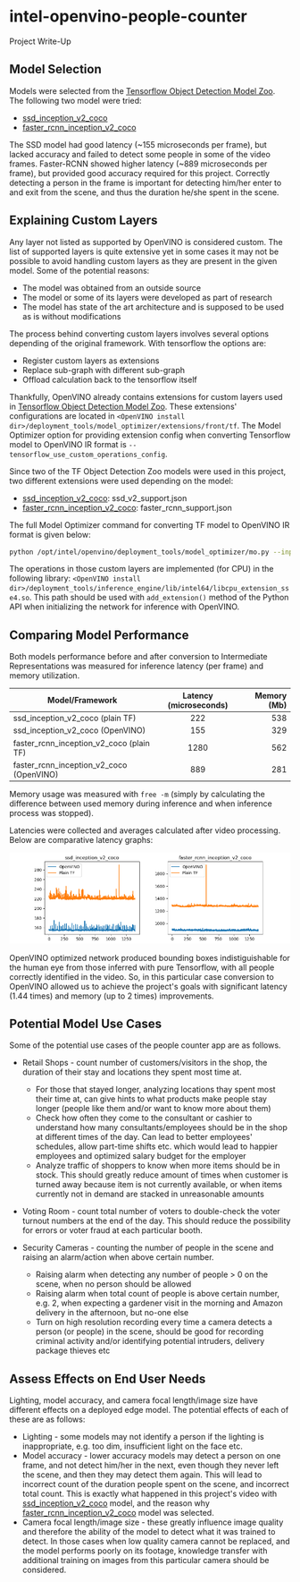 # intel-openvino-people-counter
Project Write-Up

## Model Selection 
Models were selected from the [Tensorflow Object Detection Model Zoo](https://github.com/tensorflow/models/blob/master/research/object_detection/g3doc/detection_model_zoo.md). The following two model were tried:

* [ssd_inception_v2_coco](http://download.tensorflow.org/models/object_detection/ssd_inception_v2_coco_2018_01_28.tar.gz)
* [faster_rcnn_inception_v2_coco](http://download.tensorflow.org/models/object_detection/faster_rcnn_inception_v2_coco_2018_01_28.tar.gz)

The SSD model had good latency (~155 microseconds per frame), but lacked accuracy and failed to detect some people in some of the video frames. Faster-RCNN showed higher latency (~889 microseconds per frame), but provided good accuracy required for this project. Correctly detecting a person in the frame is important for detecting him/her enter to and exit from the scene, and thus the duration he/she spent in the scene.

## Explaining Custom Layers

Any layer not listed as supported by OpenVINO is considered custom. The list of supported layers is quite extensive yet in some cases it may not be possible to avoid handling custom layers as they are present in the given model. Some of the potential reasons:
* The model was obtained from an outside source 
* The model or some of its layers were developed as part of research 
* The model has state of the art architecture and is supposed to be used as is without modifications

The process behind converting custom layers involves several options depending of the original framework. With tensorflow the options are:
* Register custom layers as extensions
* Replace sub-graph with different sub-graph
* Offload calculation back to the tensorflow itself

Thankfully, OpenVINO already contains extensions for custom layers used in [Tensorflow Object Detection Model Zoo](https://github.com/tensorflow/models/blob/master/research/object_detection/g3doc/detection_model_zoo.md). These extensions' configurations are located in `<OpenVINO install dir>/deployment_tools/model_optimizer/extensions/front/tf`. The Model Optimizer option for providing extension config when converting Tensorflow model to OpenVINO IR format is `--tensorflow_use_custom_operations_config`. 

Since two of the TF Object Detection Zoo models were used in this project, two different extensions were used depending on the model:
* [ssd_inception_v2_coco](http://download.tensorflow.org/models/object_detection/ssd_inception_v2_coco_2018_01_28.tar.gz): ssd_v2_support.json
* [faster_rcnn_inception_v2_coco](http://download.tensorflow.org/models/object_detection/faster_rcnn_inception_v2_coco_2018_01_28.tar.gz): faster_rcnn_support.json

The full Model Optimizer command for converting TF model to OpenVINO IR format is given below:
```sh
python /opt/intel/openvino/deployment_tools/model_optimizer/mo.py --input_model faster_rcnn_inception_v2_coco_2018_01_28/frozen_inference_graph.pb --tensorflow_object_detection_api_pipeline_config faster_rcnn_inception_v2_coco_2018_01_28/pipeline.config --reverse_input_channels --tensorflow_use_custom_operations_config /opt/intel/openvino/deployment_tools/model_optimizer/extensions/front/tf/faster_rcnn_support.json
```

The operations in those custom layers are implemented (for CPU) in the following library: `<OpenVINO install dir>/deployment_tools/inference_engine/lib/intel64/libcpu_extension_sse4.so`. This path should be used with `add_extension()` method of the Python API when initializing the network for inference with OpenVINO.


## Comparing Model Performance

Both models performance before and after conversion to Intermediate Representations was measured for inference latency (per frame) and memory utilization. 

| Model/Framework                             | Latency (microseconds)            | Memory (Mb) |
| -----------------------------------         |:---------------------------------:| -------:|
| ssd_inception_v2_coco (plain TF)            | 222                               | 538    |
| ssd_inception_v2_coco (OpenVINO)            | 155                               | 329    |
| faster_rcnn_inception_v2_coco (plain TF)    | 1280                              | 562    |
| faster_rcnn_inception_v2_coco (OpenVINO)    | 889                               | 281    |

Memory usage was measured with `free -m` (simply by calculating the difference between used memory during inference and when inference process was stopped). 

Latencies were collected and averages calculated after video processing. Below are comparative latency graphs:

![Latency Compare](images/latencies_compare.png)

OpenVINO optimized network produced bounding boxes indistiguishable for the human eye from those inferred with pure Tensorflow, with all people correctly identified in the video. So, in this particular case conversion to OpenVINO allowed us to achieve the project's goals with significant latency (1.44 times) and memory (up to 2 times) improvements.


## Potential Model Use Cases

Some of the potential use cases of the people counter app are as follows.

* Retail Shops - count number of customers/visitors in the shop, the duration of their stay and locations they spent most time at. 
    * For those that stayed longer, analyzing locations thay spent most their time at, can give hints to what products make people stay longer (people like them and/or want to know more about them)
    * Check how often they come to the consultant or cashier to understand how many consultants/employees should be in the shop at different times of the day. Can lead to better employees' schedules, allow part-time shifts etc. which would lead to happier employees and optimized salary budget for the employer
    * Analyze traffic of shoppers to know when more items should be in stock. This should greatly reduce amount of times when customer is turned away because item is not currently available, or when items currently not in demand are stacked in unreasonable amounts

* Voting Room - count total number of voters to double-check the voter turnout numbers at the end of the day. This should reduce the possibility for errors or voter fraud at each particular booth.

* Security Cameras - counting the number of people in the scene and raising an alarm/action when above certain number.
    * Raising alarm when detecting any number of people > 0 on the scene, when no person should be allowed
    * Raising alarm when total count of people is above certain number, e.g. 2, when expecting a gardener visit in the morning and Amazon delivery in the afternoon, but no-one else
    * Turn on high resolution recording every time a camera detects a person (or people) in the scene, should be good for recording criminal activity and/or identifying potential intruders, delivery package thieves etc

## Assess Effects on End User Needs

Lighting, model accuracy, and camera focal length/image size have different effects on a deployed edge model. The potential effects of each of these are as follows:

* Lighting - some models may not identify a person if the lighting is inappropriate, e.g. too dim, insufficient light on the face etc.
* Model accuracy - lower accuracy models may detect a person on one frame, and not detect him/her in the next, even though they never left the scene, and then they may detect them again. This will lead to incorrect count of the duration people spent on the scene, and incorrect total count. This is exactly what happened in this project's video with [ssd_inception_v2_coco](http://download.tensorflow.org/models/object_detection/ssd_inception_v2_coco_2018_01_28.tar.gz) model, and the reason why [faster_rcnn_inception_v2_coco](http://download.tensorflow.org/models/object_detection/faster_rcnn_inception_v2_coco_2018_01_28.tar.gz) model was selected.
* Camera focal length/image size - these greatly influence image quality and therefore the ability of the model to detect what it was trained to detect. In those cases when low quality camera cannot be replaced, and the model performs poorly on its footage, knowledge transfer with additional training on images from this particular camera should be considered.


